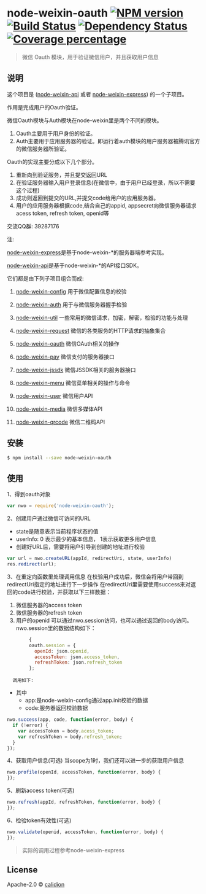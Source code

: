 # node-weixin-oauth [![NPM version][npm-image]][npm-url] [![Build Status][travis-image]][travis-url] [![Dependency Status][daviddm-image]][daviddm-url] [![Coverage percentage][coveralls-image]][coveralls-url]
>

> 微信 Oauth 模块，用于验证微信用户，并且获取用户信息


## 说明

这个项目是
([node-weixin-api](https://github.com/node-weixin/node-weixin-api)
或者
[node-weixin-express](https://github.com/node-weixin/node-weixin-express))
的一个子项目。

作用是完成用户的Oauth验证。

微信Oauth模块与Auth模块在node-weixin里是两个不同的模块。
  1. Oauth主要用于用户身份的验证。
  2. Auth主要用于应用服务器的验证。即运行着auth模块的用户服务器被腾讯官方的微信服务器所验证。

Oauth的实现主要分成以下几个部分。
  1. 重新向到验证服务，并且提交返回URL
  2. 在验证服务器输入用户登录信息(在微信中，由于用户已经登录，所以不需要这个过程)
  3. 成功则返回到提交的URL,并提交code给用户的应用服务器。
  4. 用户的应用服务器根据code,结合自己的appid, appsecret向微信服务器请求acess token, refresh token, openid等

交流QQ群: 39287176

注:

 [node-weixin-express](https://github.com/node-weixin/node-weixin-express)是基于node-weixin-*的服务器端参考实现。

 [node-weixin-api](https://github.com/node-weixin/node-weixin-api)是基于node-weixin-*的API接口SDK。

 它们都是由下列子项目组合而成:

 1. [node-weixin-config](https://github.com/node-weixin/node-weixin-config)
    用于微信配置信息的校验

 2. [node-weixin-auth](https://github.com/node-weixin/node-weixin-auth)
    用于与微信服务器握手检验

 3. [node-weixin-util](https://github.com/node-weixin/node-weixin-util)
    一些常用的微信请求，加密，解密，检验的功能与处理

 4. [node-weixin-request](https://github.com/node-weixin/node-weixin-request)
    微信的各类服务的HTTP请求的抽象集合

 5. [node-weixin-oauth](https://github.com/node-weixin/node-weixin-oauth)
    微信OAuth相关的操作

 6. [node-weixin-pay](https://github.com/node-weixin/node-weixin-pay)
    微信支付的服务器接口

 7. [node-weixin-jssdk](https://github.com/node-weixin/node-weixin-jssdk)
    微信JSSDK相关的服务器接口

 8. [node-weixin-menu](https://github.com/node-weixin/node-weixin-menu)
    微信菜单相关的操作与命令

 9. [node-weixin-user](https://github.com/node-weixin/node-weixin-user)
    微信用户API

10. [node-weixin-media](https://github.com/node-weixin/node-weixin-media)
    微信多媒体API

11. [node-weixin-qrcode](https://github.com/node-weixin/node-weixin-qrcode)
    微信二维码API


## 安装

```sh
$ npm install --save node-weixin-oauth
```

## 使用

1、得到oauth对象

```js
var nwo = require('node-weixin-oauth');
```
2、创建用户通过微信可访问的URL
  - state是随意表示当前程序状态的值
  - userInfo: 0 表示最少的基本信息， 1表示获取更多用户信息
  - 创建好URL后，需要将用户引导到创建的地址进行校验

```js
var url = nwo.createURL(appId, redirectUri, state, userInfo)
res.redirect(url);
```

3、在重定向函数里处理调用信息
 在校验用户成功后，微信会将用户带回到redirectUri指定的地址进行下一步操作
 在redirectUri里需要使用success来对返回的code进行校验，并获取以下三样数据：
  1. 微信服务器的access token
  2. 微信服务器的refresh token
  3. 用户的openid
 可以通过nwo.session访问，也可以通过返回的body访问。
 nwo.session里的数据结构如下：

```js
        {
        oauth.session = {
          openId: json.openid,
          accessToken: json.access_token,
          refreshToken: json.refresh_token
        };
```

      调用如下:
*   其中
    - app:是node-weixin-config通过app.init校验的数据
    - code:服务器返回校验数据

```js
nwo.success(app, code, function(error, body) {
  if (!error) {
    var accessToken = body.acess_token;
    var refreshToken = body.refresh_token;
  }
});
```

4、获取用户信息(可选)
  当scope为1时，我们还可以进一步的获取用户信息


```js
nwo.profile(openId, accessToken, function(error, body) {
});
```
5、刷新access token(可选)

```js
nwo.refresh(appId, refreshToken, function(error, body) {
});
```

6、检验token有效性(可选)

```js
nwo.validate(openid, accessToken, function(error, body) {
});
```

>实际的调用过程参考node-weixin-express


## License

Apache-2.0 © [calidion](calidion.github.io)


[npm-image]: https://badge.fury.io/js/node-weixin-oauth.svg
[npm-url]: https://npmjs.org/package/node-weixin-oauth
[travis-image]: https://travis-ci.org/node-weixin/node-weixin-oauth.svg?branch=master
[travis-url]: https://travis-ci.org/node-weixin/node-weixin-oauth
[daviddm-image]: https://david-dm.org/node-weixin/node-weixin-oauth.svg?theme=shields.io
[daviddm-url]: https://david-dm.org/node-weixin/node-weixin-oauth
[coveralls-image]: https://coveralls.io/repos/node-weixin/node-weixin-oauth/badge.svg
[coveralls-url]: https://coveralls.io/r/node-weixin/node-weixin-oauth
